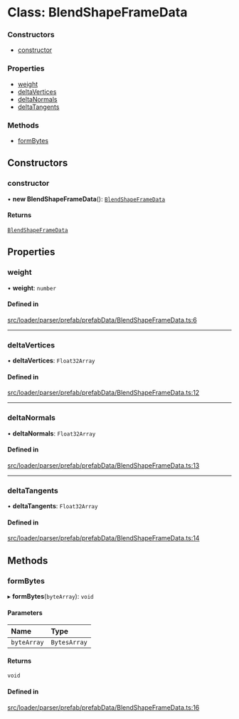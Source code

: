 # Class: BlendShapeFrameData

### Constructors

- [constructor](BlendShapeFrameData.md#constructor)

### Properties

- [weight](BlendShapeFrameData.md#weight)
- [deltaVertices](BlendShapeFrameData.md#deltavertices)
- [deltaNormals](BlendShapeFrameData.md#deltanormals)
- [deltaTangents](BlendShapeFrameData.md#deltatangents)

### Methods

- [formBytes](BlendShapeFrameData.md#formbytes)

## Constructors

### constructor

• **new BlendShapeFrameData**(): [`BlendShapeFrameData`](BlendShapeFrameData.md)

#### Returns

[`BlendShapeFrameData`](BlendShapeFrameData.md)

## Properties

### weight

• **weight**: `number`

#### Defined in

[src/loader/parser/prefab/prefabData/BlendShapeFrameData.ts:6](https://github.com/Orillusion/orillusion/blob/main/src/loader/parser/prefab/prefabData/BlendShapeFrameData.ts#L6)

___

### deltaVertices

• **deltaVertices**: `Float32Array`

#### Defined in

[src/loader/parser/prefab/prefabData/BlendShapeFrameData.ts:12](https://github.com/Orillusion/orillusion/blob/main/src/loader/parser/prefab/prefabData/BlendShapeFrameData.ts#L12)

___

### deltaNormals

• **deltaNormals**: `Float32Array`

#### Defined in

[src/loader/parser/prefab/prefabData/BlendShapeFrameData.ts:13](https://github.com/Orillusion/orillusion/blob/main/src/loader/parser/prefab/prefabData/BlendShapeFrameData.ts#L13)

___

### deltaTangents

• **deltaTangents**: `Float32Array`

#### Defined in

[src/loader/parser/prefab/prefabData/BlendShapeFrameData.ts:14](https://github.com/Orillusion/orillusion/blob/main/src/loader/parser/prefab/prefabData/BlendShapeFrameData.ts#L14)

## Methods

### formBytes

▸ **formBytes**(`byteArray`): `void`

#### Parameters

| Name | Type |
| :------ | :------ |
| `byteArray` | `BytesArray` |

#### Returns

`void`

#### Defined in

[src/loader/parser/prefab/prefabData/BlendShapeFrameData.ts:16](https://github.com/Orillusion/orillusion/blob/main/src/loader/parser/prefab/prefabData/BlendShapeFrameData.ts#L16)
